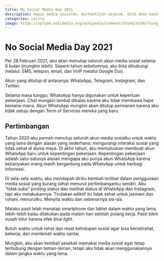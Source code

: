 ```yaml
---
title: No Social Media Day 2021
description: Hapus media sosialmu. Berhentilah sejenak. Kita akan baik-baik saja tanpa media sosial.
categories: cerita
image: https://upload.wikimedia.org/wikipedia/commons/thumb/d/d0/Young_people_texting_on_smartphones_using_thumbs.JPG/320px-Young_people_texting_on_smartphones_using_thumbs.JPG
---
```

# No Social Media Day 2021

Per 28 Februari 2021, aku akan menutup seluruh akun media sosial selama 6 bulan (mungkin lebih). Seperti tahun sebelumnya, aku bisa dihubungi melalui: SMS, telepon, email, dan VoIP melalui Google Duo.

Akun yang ditutup di antaranya: WhatsApp, Telegram, Instagram, dan Twitter.

Selama masa tunggu, WhatsApp hanya digunakan untuk keperluan pekerjaan. Chat mungkin lambat dibalas karena aku tidak membawa hape kemana-mana. Akun WhatsApp mungkin akan ditutup permanen karena aku tidak setuju dengan Term of Services mereka yang baru.

## Pertimbangan

Tahun 2020 aku pernah menutup seluruh akun media sosialku untuk waktu yang lama dengan alasan yang sederhana: mengurangi interaksi sosial yang tidak sehat di dunia maya. Di akhir tahun, aku memutuskan membuat akun WhatsApp baru untuk kepentingan pekerjaan. Kepentingan pekerjaan adalah satu-satunya alasan mengapa aku punya akun WhatsApp karena kebanyakan orang masih bergantung pada WhatsApp untuk berbagi informasi.

Di sela-sela waktu, aku mendapati diriku kembali terlibat dalam penggunaan media sosial yang kurang sehat menurut pertimbanganku sendiri. Aku "tidak suka" posting status dan melihat status di WhatsApp dan Instagram, tapi aku melakukannya. Tindakan adiktif itu tidak sehat untuk jasmani dan rohani, menurutku. Menyita waktu dan sebenarnya sia-sia.

Mataku pasti lelah menatap smartphone dan tablet dalam waktu yang lama, lebih-lebih kalau dilakukan pada malam hari setelah pulang kerja. Pasti bikin susah tidur karena efek _blue light_.

Butuh waktu untuk rehat dan reset kehidupan sosial agar bisa beristirahat, bekerja, dan menikmati waktu santai.

Mungkin, aku akan kembali sesekali memakai media sosial agar tetap terhubung dengan teman-teman, tetapi aku tidak akan menggunakannya dalam jangka waktu yang lama.
